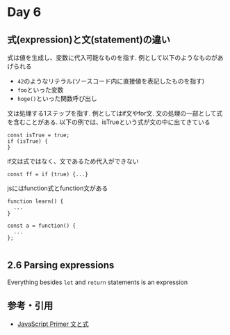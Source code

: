 # Day 6
## 式(expression)と文(statement)の違い
式は値を生成し、変数に代入可能なものを指す. 例として以下のようなものがあげられる
- `42`のようなリテラル(ソースコード内に直接値を表記したものを指す)
- `foo`といった変数
- `hoge()`といった関数呼び出し

文は処理する1ステップを指す. 例としてはif文やfor文. 文の処理の一部として式を含むことがある. 以下の例では、isTrueという式が文の中に出てきている

```
const isTrue = true;
if (isTrue) {
}
```

if文は式ではなく、文であるため代入ができない

```
const ff = if (true) {...}
```

jsにはfunction式とfunction文がある

```
function learn() {
  ...
}

const a = function() {
  ...
};


```
## 2.6 Parsing expressions
Everything besides `let` and `return` statements is an expression

## 参考・引用
- [JavaScript Primer 文と式](https://jsprimer.net/basic/statement-expression/)

